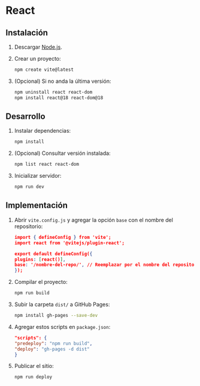 # React

## Instalación

1. Descargar [Node.js](https://nodejs.org).

2. Crear un proyecto:

    ```bash
    npm create vite@latest
    ```

3. (Opcional) Si no anda la última versión:

    ```bash
    npm uninstall react react-dom
    npm install react@18 react-dom@18
    ```

## Desarrollo

1. Instalar dependencias:

    ```bash
    npm install
    ```

2. (Opcional) Consultar versión instalada:

    ```bash
    npm list react react-dom
    ```

3. Inicializar servidor:

    ```bash
    npm run dev
    ```

## Implementación

1. Abrir `vite.config.js` y agregar la opción `base` con el nombre del repositorio:

    ```json
    import { defineConfig } from 'vite';
    import react from '@vitejs/plugin-react';

    export default defineConfig({
    plugins: [react()],
    base: '/nombre-del-repo/', // Reemplazar por el nombre del repositorio
    });
    ```

2. Compilar el proyecto:

    ```bash
    npm run build
    ```

3.  Subir la carpeta `dist/` a GitHub Pages:

    ```bash
    npm install gh-pages --save-dev
    ```

4. Agregar estos scripts en `package.json`:

    ```json
    "scripts": {
    "predeploy": "npm run build",
    "deploy": "gh-pages -d dist"
    }
    ```

5. Publicar el sitio:

    ```bash
    npm run deploy
    ```